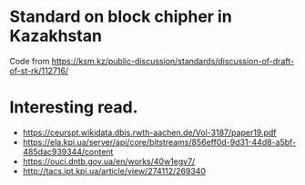 # Standard on block chipher in Kazakhstan

Code from https://ksm.kz/public-discussion/standards/discussion-of-draft-of-st-rk/112716/

# Interesting read.
- https://ceurspt.wikidata.dbis.rwth-aachen.de/Vol-3187/paper19.pdf
- https://ela.kpi.ua/server/api/core/bitstreams/856eff0d-9d31-44d8-a5bf-485dac939344/content
- https://ouci.dntb.gov.ua/en/works/40w1egv7/
- http://tacs.ipt.kpi.ua/article/view/274112/269340
